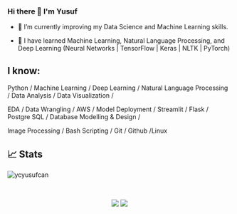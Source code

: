 ### Hi there 👋 I'm Yusuf


- 🔭 I’m currently improving my Data Science and Machine Learning skills.

- 🌱 I have learned Machine Learning, Natural Language Processing, and Deep Learning (Neural Networks | TensorFlow | Keras | NLTK | PyTorch)


## I know:

Python / Machine Learning / Deep Learning / Natural Language Processing / Data Analysis / Data Visualization /

EDA / Data Wrangling / AWS / Model Deployment / Streamlit / Flask / Postgre SQL / Database Modelling & Design / 

Image Processing / Bash Scripting / Git / Github /Linux 


## 📈 Stats

<p align="left"> <img src="https://komarev.com/ghpvc/?username=ycyusufcan" alt="ycyusufcan" /> </p>

</p>
<br>
<p align="center">
    <a><img align="center" src="https://github-readme-stats.vercel.app/api?username=ycyusufcan&show_icons=true&theme=vue"/></a>
    <a><img align="center" src="https://github-readme-stats.vercel.app/api/top-langs/?username=ycyusufcan&theme=vue&hide=tex,java,css"/></a>
</p>

</p>
<br>
